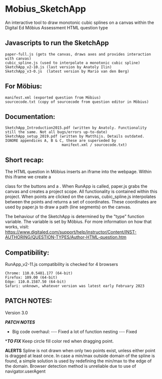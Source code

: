 # Mobius_SketchApp
An interactive tool to draw monotonic cubic splines on a canvas within the Digital Ed Möbius Assessment HTML question type

## Javascripts to run the SketchApp
	paper-full.js (gets the canvas, draws axes and provides interaction with canvas)
	cubic_spline.js (used to interpolate a monotonic cubic spline)
	SketchApp_v2-10.js (last version by Anatoly Ilin)
	SketchApp_v3-0.js  (latest version by Mario van den Berg)
	
## For Möbius:
	manifest.xml (exported question from Möbius)
	sourcecode.txt (copy of sourcecode from question editor in Möbius)
	
## Documentation:
	SketchApp_Introduction2015.pdf (written by Anatoly. Functionality still the same. Not all bugs/errors up-to-date)
	SketchApp_setup_2019.pdf (written by Matthijs. Details outdated. IGNORE appendices A, B & C, these are superseded by 
							  manifext.xml / sourcecode.txt)

## Short recap:
The HTML question in Möbius inserts an iframe into the webpage. Within this iframe we create a <div> class for the buttons
and a <canvas>. When RunApp is called, paper.js grabs the canvas and creates a project scope. All functionality is contained
within this project. When points are clicked on the canvas, cubic_spline.js interpolates between the points and returns a set
of coordinates. These coordinates are used by paper.js to draw a path (line segments) on the canvas.

The behaviour of the SketchApp is determined by the "type" function variable. The variable is set by Möbius. For more information
on how that works, visit: https://www.digitaled.com/support/help/instructor/Content/INST-AUTHORING/QUESTION-TYPES/Author-HTML-question.htm

## Compatibility:
RunApp_v2-11.js compatibility is checked for 4 browsers

	Chrome: 110.0.5481.177 (64-bit)
	Firefox: 109.00 (64-bit)
	Edge: 110.0.1587.50 (64-bit)
	Safari: unknown, whatever version was latest early February 2023

## PATCH NOTES:
Version 3.0

*****PATCH NOTES*****
- Big code overhaul:
--- Fixed a lot of function nesting
--- Fixed 

******TO FIX*****
Keep circle fill color red when dragging point.

******ALERTS******
Spline is not drawn when only two points exist, unless either point is dragged at least once.
In case a min/max outside domain of the spline is found, a simple solution is used by redefining the min/max to the edge of the domain.
Browser detection method is unreliable due to use of navigator.userAgent
